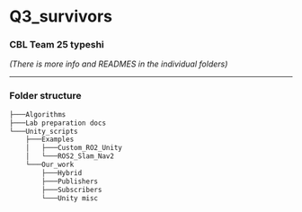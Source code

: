 # Q3_survivors
### CBL Team 25 typeshi

*(There is more info and READMES in the individual folders)*

---
### Folder structure
```bash
├───Algorithms
├───Lab preparation docs
└───Unity_scripts
    ├───Examples
    │   ├───Custom_RO2_Unity
    │   └───ROS2_Slam_Nav2
    └───Our_work
        ├───Hybrid
        ├───Publishers
        ├───Subscribers
        └───Unity misc
```
